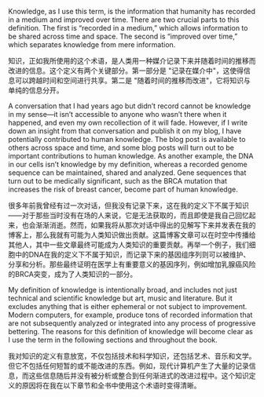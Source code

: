 Knowledge, as I use this term, is the information that humanity has recorded in a medium and improved over time. There are two crucial parts to this definition. The first is “recorded in a medium,” which allows information to be shared across time and space. The second is “improved over time,” which separates knowledge from mere information.

知识，正如我所使用的这个术语，是人类用一种媒介记录下来并随着时间的推移而改进的信息。这个定义有两个关键部分。第一部分是 "记录在媒介中"，这使得信息可以跨越时间和空间进行共享。第二是 "随着时间的推移而改进"，它将知识与单纯的信息分开。

A conversation that I had years ago but didn’t record cannot be knowledge in my sense—it isn’t accessible to anyone who wasn’t there when it happened, and even my own recollection of it will fade. However, if I write down an insight from that conversation and publish it on my blog, I have potentially contributed to human knowledge. The blog post is available to others across space and time, and some blog posts will turn out to be important contributions to human knowledge. As another example, the DNA in our cells isn’t knowledge by my definition, whereas a recorded genome sequence can be maintained, shared and analyzed. Gene sequences that turn out to be medically significant, such as the BRCA mutation that increases the risk of breast cancer, become part of human knowledge.

很多年前我曾经有过一次对话，但我没有记录下来，这在我的定义下不属于知识——对于那些当时没有在场的人来说，它是无法获取的，而且即使是我自己回忆起来，也会渐渐消逝。然而，如果我将从那次对话中得出的见解写下来并发表在我的博客上，那么我就有可能为人类知识做出贡献。这篇博客文章可以在时空中传播给其他人，其中一些文章最终可能成为人类知识的重要贡献。再举一个例子，我们细胞中的DNA在我的定义下不属于知识，而记录下来的基因组序列则可以被维护、分享和分析。那些最终证明在医学上有重要意义的基因序列，例如增加乳腺癌风险的BRCA突变，成为了人类知识的一部分。

My definition of knowledge is intentionally broad, and includes not just technical and scientific knowledge but art, music and literature. But it excludes anything that is either ephemeral or not subject to improvement. Modern computers, for example, produce tons of recorded information that are not subsequently analyzed or integrated into any process of progressive bettering. The reasons for this definition of knowledge will become clear as I use the term in the following sections and throughout the book.

我对知识的定义有意放宽，不仅包括技术和科学知识，还包括艺术、音乐和文学。但它不包括任何短暂的或不能改进的东西。例如，现代计算机产生了大量的记录信息，而这些信息随后并没有被分析或整合到任何渐进式的改进过程中。这个知识定义的原因将在我在以下章节和全书中使用这个术语时变得清晰。

‍

